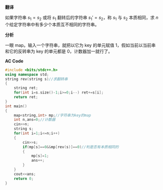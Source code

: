 **翻译**

如果字符串 $s_1=s_2$ 或将 $s_1$ 翻转后的字符串 $s_1'=s_2$，称 $s_1$ 与 $s_2$ 本质相同，求 $n$ 个给定字符串中有多少个本质互不相同的字符串。

**分析**

一眼 map。输入一个字符串，就把以它为 key 的单元赋值 $1$，假如当前以当前串和它的反转串为 key 的单元都是 $0$，计数器加一就行了。

**AC Code**

```cpp
#include <bits/stdc++.h>
using namespace std;
string rev(string s)//求翻转串
{
	string ret;
	for(int i=s.size()-1;i>=0;i--) ret+=s[i];
	return ret;
}
int main()
{
	map<string,int> mp;//字符串为key的map
	int n,ans=0;//计数器
	cin>>n;
	string s;
	for(int i=1;i<=n;i++)
	{
		cin>>s;
		if(mp[s]==0&&mp[rev(s)]==0)//判是否有本质相同的
		{
			mp[s]=1;
			ans++;
		}
	}
	cout<<ans;
	return 0; 
}